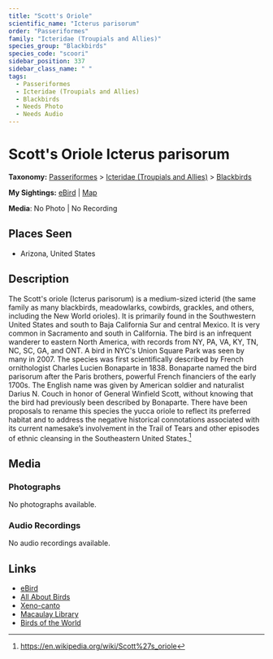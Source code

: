 ```yaml
---
title: "Scott's Oriole"
scientific_name: "Icterus parisorum"
order: "Passeriformes"
family: "Icteridae (Troupials and Allies)"
species_group: "Blackbirds"
species_code: "scoori"
sidebar_position: 337
sidebar_class_name: " "
tags: 
  - Passeriformes
  - Icteridae (Troupials and Allies)
  - Blackbirds
  - Needs Photo
  - Needs Audio
---
```


# Scott's Oriole <span className='sci_name'>Icterus parisorum</span>

**Taxonomy:** [Passeriformes](/tags/passeriformes) > [Icteridae (Troupials and Allies)](/tags/icteridae-troupials-and-allies) > [Blackbirds](/tags/blackbirds)

**My Sightings:** [eBird](https://ebird.org/lifelist?r=world&time=life&spp=scoori) | [Map](/map?species_code=scoori)

**Media**: No Photo | No Recording

## Places Seen

* Arizona, United States

## Description
The Scott's oriole (Icterus parisorum) is a medium-sized icterid (the same family as many blackbirds, meadowlarks, cowbirds, grackles, and others, including the New World orioles).
It is primarily found in the Southwestern United States and south to Baja California Sur and central Mexico. It is very common in Sacramento and south in California. The bird is an infrequent wanderer to eastern North America, with records from NY, PA, VA, KY, TN, NC, SC, GA, and ONT. A bird in NYC's Union Square Park was seen by many in 2007.
The species was first scientifically described by French ornithologist Charles Lucien Bonaparte in 1838.  Bonaparte named the bird parisorum after the Paris brothers, powerful French financiers of the early 1700s.  The English name was given by American soldier and naturalist Darius N. Couch in honor of General Winfield Scott, without knowing that the bird had previously been described by Bonaparte. There have been proposals to rename this species the yucca oriole to reflect its preferred habitat and to address the negative historical connotations associated with its current namesake’s involvement in the Trail of Tears and other episodes of ethnic cleansing in the Southeastern United States.[^1]

[^1]: https://en.wikipedia.org/wiki/Scott%27s_oriole

## Media
### Photographs
No photographs available.

### Audio Recordings
No audio recordings available.

## Links
* [eBird](https://ebird.org/species/scoori) 
* [All About Birds](https://www.allaboutbirds.org/guide/scoori) 
* [Xeno-canto](https://www.xeno-canto.org/species/icterus-parisorum) 
* [Macaulay Library](https://search.macaulaylibrary.org/catalog?taxonCode=scoori&sort=rating_rank_desc)
* [Birds of the World](https://birdsoftheworld.org/bow/species/scoori)
